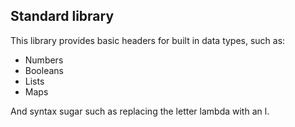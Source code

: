 
## Standard library

This library provides basic headers for built in data types, such as:

- Numbers
- Booleans
- Lists
- Maps

And syntax sugar such as replacing the letter lambda with an l.
